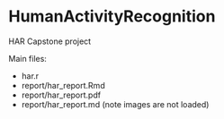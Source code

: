 # HumanActivityRecognition
HAR Capstone project

Main files:

- har.r
- report/har_report.Rmd
- report/har_report.pdf
- report/har_report.md (note images are not loaded)